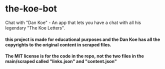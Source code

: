 # the-koe-bot
Chat with "Dan Koe"  - An app that lets you have a chat with all his legendary "The Koe Letters".

#### this project is made for educational purposes and the Dan Koe has all the copyrights to the original content in scraped files.
#### The MIT license is for the code in the repo, not the two files in the main/scraped called "links.json" and "content.json"
